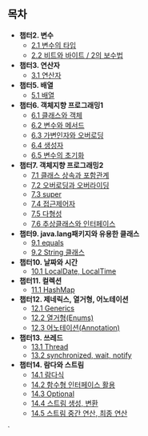 ## 목차
* **챕터2. 변수**
  * [2.1 변수의 타입](https://abcdefgh123123.tistory.com/392)
  * [2.2 비트와 바이트 / 2의 보수법](https://abcdefgh123123.tistory.com/393)
* **챕터3. 연산자**
  * [3.1 연산자](https://abcdefgh123123.tistory.com/394)
* **챕터5. 배열**
  * [5.1 배열](https://abcdefgh123123.tistory.com/396)
* **챕터6. 객체지향 프로그래밍1**
  * [6.1 클래스와 객체](https://abcdefgh123123.tistory.com/397)
  * [6.2 변수와 메서드](https://abcdefgh123123.tistory.com/398)
  * [6.3 가변인자와 오버로딩](https://abcdefgh123123.tistory.com/399)
  * [6.4 생성자](https://abcdefgh123123.tistory.com/400)
  * [6.5 변수의 초기화](https://abcdefgh123123.tistory.com/401)
* **챕터7. 객체지향 프로그래밍2**
  * [7.1 클래스 상속과 포함관계](https://abcdefgh123123.tistory.com/402)
  * [7.2 오버로딩과 오버라이딩](https://abcdefgh123123.tistory.com/403)
  * [7.3 super](https://abcdefgh123123.tistory.com/404)
  * [7.4 접근제어자](https://abcdefgh123123.tistory.com/406)
  * [7.5 다형성](https://abcdefgh123123.tistory.com/407)
  * [7.6 추상클래스와 인터페이스](https://abcdefgh123123.tistory.com/408)
* **챕터9. java.lang패키지와 유용한 클래스**
  * [9.1 equals](https://abcdefgh123123.tistory.com/409)
  * [9.2 String 클래스](https://abcdefgh123123.tistory.com/410)
* **챕터10. 날짜와 시간**
  * [10.1 LocalDate, LocalTime](https://abcdefgh123123.tistory.com/411)
* **챕터11. 컬렉션**
  * [11.1 HashMap](https://abcdefgh123123.tistory.com/413)
* **챕터12. 제네릭스, 열거형, 어노테이션**
  * [12.1 Generics](https://abcdefgh123123.tistory.com/414)
  * [12.2 열거형(Enums)](https://abcdefgh123123.tistory.com/415)
  * [12.3 어노테이션(Annotation)](https://abcdefgh123123.tistory.com/416)
* **챕터13. 쓰레드**
  * [13.1 Thread](https://abcdefgh123123.tistory.com/417)
  * [13.2 synchronized, wait, notify](https://abcdefgh123123.tistory.com/418)
* **챕터14. 람다와 스트림**
  * [14.1 람다식](https://abcdefgh123123.tistory.com/419)
  * [14.2 함수형 인터페이스 활용](https://abcdefgh123123.tistory.com/420)
  * [14.3 Optional](https://abcdefgh123123.tistory.com/422)
  * [14.4 스트림 생성, 변환](https://abcdefgh123123.tistory.com/421)
  * [14.5 스트림 중간 연산, 최종 연산](https://abcdefgh123123.tistory.com/423)



`